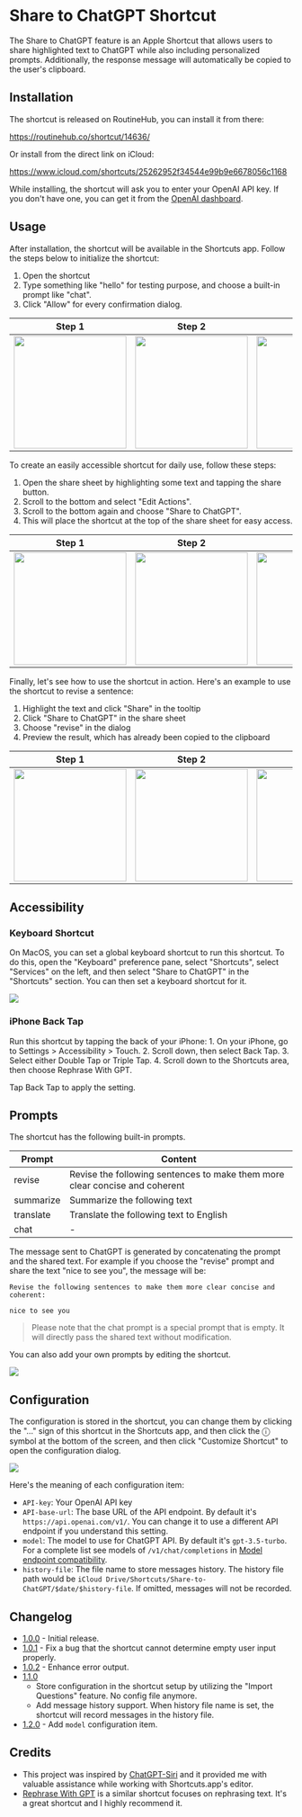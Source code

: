 # Share to ChatGPT Shortcut

The Share to ChatGPT feature is an Apple Shortcut that allows users to share highlighted text to ChatGPT while also including personalized prompts. Additionally, the response message will automatically be copied to the user's clipboard.

## Installation

The shortcut is released on RoutineHub, you can install it from there:

https://routinehub.co/shortcut/14636/

Or install from the direct link on iCloud:

https://www.icloud.com/shortcuts/25262952f34544e99b9e6678056c1168

While installing, the shortcut will ask you to enter your OpenAI API key. If you don't have one, you can get it from the [OpenAI dashboard](https://platform.openai.com/account/api-keys).

## Usage

After installation, the shortcut will be available in the Shortcuts app. Follow the steps below to initialize the shortcut:

1. Open the shortcut
2. Type something like "hello" for testing purpose, and choose a built-in prompt like "chat".
3. Click "Allow" for every confirmation dialog.

| Step 1 | Step 2 | Step 3 |
| :----: |:------:|:------:|
| <img width="200" src="images/init/step-1.PNG" /> | <img width="200" src="images/init/step-2.PNG" /> | <img width="200" src="images/init/step-3.JPEG" />|

To create an easily accessible shortcut for daily use, follow these steps:

1. Open the share sheet by highlighting some text and tapping the share button.
2. Scroll to the bottom and select "Edit Actions".
3. Scroll to the bottom again and choose "Share to ChatGPT".
4. This will place the shortcut at the top of the share sheet for easy access.

| Step 1 | Step 2 | Step 3 | Step 4 |
| :----: |:------:|:------:|:------:|
| <img width="200" src="images/share-sheet/step-1.jpg" /> | <img width="200" src="images/share-sheet/step-2.jpg" /> | <img width="200" src="images/share-sheet/step-3.jpg" /> | <img width="200" src="images/share-sheet/step-4.jpg" /> |

Finally, let's see how to use the shortcut in action. Here's an example to use the shortcut to revise a sentence:

1. Highlight the text and click "Share" in the tooltip
2. Click "Share to ChatGPT" in the share sheet
3. Choose "revise" in the dialog
4. Preview the result, which has already been copied to the clipboard

| Step 1 | Step 2 | Step 3 | Step 4 |
| :----: |:------:|:------:|:------:|
| <img width="200" src="images/revise/step-1.jpg" /> | <img width="200" src="images/revise/step-2.jpg" /> | <img width="200" src="images/revise/step-3.jpg" /> | <img width="200" src="images/revise/step-4.PNG" /> |

## Accessibility

### Keyboard Shortcut

On MacOS, you can set a global keyboard shortcut to run this shortcut. To do this, open the "Keyboard" preference pane, select "Shortcuts", select "Services" on the left, and then select "Share to ChatGPT" in the "Shortcuts" section. You can then set a keyboard shortcut for it.

![](images/keyboard-shortcut.png)

### iPhone Back Tap

Run this shortcut by tapping the back of your iPhone: 1. On your iPhone, go to Settings > Accessibility > Touch. 2. Scroll down, then select Back Tap. 3. Select either Double Tap or Triple Tap. 4. Scroll down to the Shortcuts area, then choose Rephrase With GPT.

Tap Back Tap to apply the setting.

## Prompts

The shortcut has the following built-in prompts.

| Prompt | Content |
| ------ | ------- |
| revise | Revise the following sentences to make them more clear concise and coherent |
| summarize | Summarize the following text |
| translate | Translate the following text to English |
| chat | - |

The message sent to ChatGPT is generated by concatenating the prompt and the shared text. For example if you choose the "revise" prompt and share the text "nice to see you", the message will be:

```
Revise the following sentences to make them more clear concise and coherent:

nice to see you
```

> Please note that the chat prompt is a special prompt that is empty. It will directly pass the shared text without modification.

You can also add your own prompts by editing the shortcut.

![](images/edit-the-shortcut.png)


## Configuration

The configuration is stored in the shortcut, you can change them by clicking the "…" sign of this shortcut in the Shortcuts app, and then click the ⓘ symbol at the bottom of the screen, and then click "Customize Shortcut" to open the configuration dialog.

![](images/setup.jpg)

Here's the meaning of each configuration item:

- `API-key`: Your OpenAI API key
- `API-base-url`: The base URL of the API endpoint. By default it's `https://api.openai.com/v1/`. You can change it to use a different API endpoint if you understand this setting.
- `model`: The model to use for ChatGPT API. By default it's `gpt-3.5-turbo`. For a complete list see models of `/v1/chat/completions` in [Model endpoint compatibility](https://platform.openai.com/docs/models/model-endpoint-compatibility).
- `history-file`: The file name to store messages history. The history file path would be `iCloud Drive/Shortcuts/Share-to-ChatGPT/$date/$history-file`. If omitted, messages will not be recorded.

## Changelog

- [1.0.0](https://www.icloud.com/shortcuts/9cd41f860ef2473aa9d69931b1cb0e19) - Initial release.
- [1.0.1](https://www.icloud.com/shortcuts/ce93205ebd5a4ec89a983552963f26f8) - Fix a bug that the shortcut cannot determine empty user input properly.
- [1.0.2](https://www.icloud.com/shortcuts/612139e1d1f1416d858d49b638fc14d6) - Enhance error output.
- [1.1.0](https://www.icloud.com/shortcuts/e4b04e34183a4d288b5880c0515ea673)
  - Store configuration in the shortcut setup by utilizing the "Import Questions" feature. No config file anymore.
  - Add message history support. When history file name is set, the shortcut will record messages in the history file.
- [1.2.0](https://www.icloud.com/shortcuts/25262952f34544e99b9e6678056c1168) - Add `model` configuration item.

## Credits

- This project was inspired by [ChatGPT-Siri](https://github.com/Yue-Yang/ChatGPT-Siri) and it provided me with valuable assistance while working with Shortcuts.app's editor.
- [Rephrase With GPT](https://routinehub.co/shortcut/14625/) is a similar shortcut focuses on rephrasing text. It's a great shortcut and I highly recommend it.
